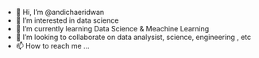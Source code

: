 - 👋 Hi, I’m @andichaeridwan
- 👀 I’m interested in data science
- 🌱 I’m currently learning Data Science & Meachine Learning
- 💞️ I’m looking to collaborate on data analysist, science, engineering , etc
- 📫 How to reach me ...

<!---
andichaeridwan/andichaeridwan is a ✨ special ✨ repository because its `README.md` (this file) appears on your GitHub profile.
You can click the Preview link to take a look at your changes.
--->
